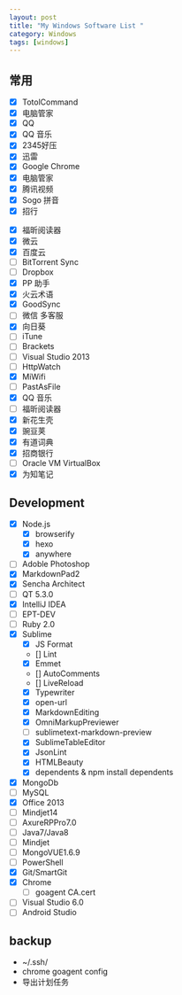 ```yaml
---
layout: post
title: "My Windows Software List "
category: Windows
tags: [windows]
--- 
```


## 常用

- [x] TotolCommand
- [x] 电脑管家
- [x] QQ
- [x] QQ 音乐
- [x] 2345好压
- [x] 迅雷
- [x] Google Chrome
- [x] 电脑管家
- [x] 腾讯视频
- [x] Sogo 拼音
- [x] 招行

<!--more-->

- [x] 福昕阅读器
- [x] 微云
- [x] 百度云
- [ ] BitTorrent Sync <input type='hidden' value='UH4Z3PIMHCG2HL6NXGBKTSI2WX2WHAWE' />
- [ ] Dropbox
- [x] PP 助手
- [x] 火云术语
- [x] GoodSync
- [ ] 微信 多客服
- [x] 向日葵
- [ ] iTune
- [ ] Brackets
- [ ] Visual Studio 2013
- [ ] HttpWatch
- [x] MiWifi
- [ ] PastAsFile
- [x] QQ 音乐
- [ ] 福昕阅读器
- [x] 新花生壳
- [x] 豌豆荚
- [x] 有道词典
- [x] 招商银行
- [ ] Oracle VM VirtualBox
- [x] 为知笔记

## Development

- [x] Node.js
    - [x] browserify
    - [x] hexo
    - [x] anywhere
- [ ] Adoble Photoshop
- [x] MarkdownPad2
- [x] Sencha Architect
- [ ] QT 5.3.0
- [x] IntelliJ IDEA
- [ ] EPT-DEV
- [ ] Ruby 2.0
- [x] Sublime
    - [x] JS Format
    - [] Lint
    - [x] Emmet
    - [] AutoComments
    - [] LiveReload
    - [x] Typewriter
    - [x] open-url
    - [x] MarkdownEditing
    - [x] OmniMarkupPreviewer
    - [ ] sublimetext-markdown-preview
    - [x] SublimeTableEditor
    - [x] JsonLint
    - [x] HTMLBeauty
    - [x] dependents & npm install dependents
- [x] MongoDb
- [ ] MySQL
- [x] Office 2013
- [ ] Mindjet14
- [ ] AxureRPPro7.0
- [ ] Java7/Java8
- [ ] Mindjet
- [ ] MongoVUE1.6.9
- [ ] PowerShell
- [x] Git/SmartGit
- [x] Chrome
    - [ ]  goagent CA.cert
- [ ] Visual Studio 6.0
- [ ] Android Studio

## backup

- ~/.ssh/
- chrome goagent config
- 导出计划任务